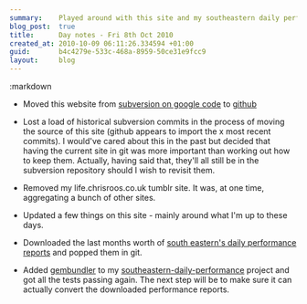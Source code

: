 ```yaml
---
summary:    Played around with this site and my southeastern daily performance report project.
blog_post:  true
title:      Day notes - Fri 8th Oct 2010
created_at: 2010-10-09 06:11:26.334594 +01:00
guid:       b4c4279e-533c-468a-8959-50ce31e9fcc9
layout:     blog
---
```

:markdown

  * Moved this website from [subversion on google code](http://chrisroos.googlecode.com/svn/trunk/websites/chrisroos.co.uk/) to [github](http://github.com/chrisroos/chrisroos.co.uk)

  * Lost a load of historical subversion commits in the process of moving the source of this site (github appears to import the x most recent commits).  I would've cared about this in the past but decided that having the current site in git was more important than working out how to keep them.  Actually, having said that, they'll all still be in the subversion repository should I wish to revisit them.

  * Removed my life.chrisroos.co.uk tumblr site.  It was, at one time, aggregating a bunch of other sites.

  * Updated a few things on this site - mainly around what I'm up to these days.

  * Downloaded the last months worth of [south eastern's daily performance reports](http://www.southeasternrailway.co.uk/your-journey/daily-performance/) and popped them in git.

  * Added [gembundler](http://gembundler.com) to my [southeastern-daily-performance](http://github.com/chrisroos/southeastern-daily-performance) project and got all the tests passing again.  The next step will be to make sure it can actually convert the downloaded performance reports.
